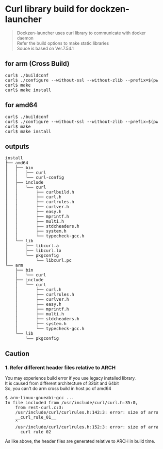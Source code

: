 # Curl library build for dockzen-launcher
> Dockzen-launcher uses curl library to communicate with docker daemon  
> Refer the build options to make static libraries  
> Souce is based on Ver.7.54.1 
## for arm (Cross Build)
<pre>
curl$ ./buildconf
curl$ ./configure --without-ssl --without-zlib --prefix=$(pwd)/install/arm LDFLAGS="-static" --build=x86_64-linux --host=arm-linux-gnueabi CC=arm-linux-gnueabi-gcc 
curl$ make
curl$ make install
</pre>      
## for amd64
<pre>
curl$ ./buildconf
curl$ ./configure --without-ssl --without-zlib --prefix=$(pwd)/install/amd64 LDFLAGS="-static"
curl$ make
curl$ make install
</pre>      

## outputs
<pre>
install
├── amd64
│   ├── bin
│   │   ├── curl
│   │   └── curl-config
│   ├── include
│   │   └── curl
│   │       ├── curlbuild.h
│   │       ├── curl.h
│   │       ├── curlrules.h
│   │       ├── curlver.h
│   │       ├── easy.h
│   │       ├── mprintf.h
│   │       ├── multi.h
│   │       ├── stdcheaders.h
│   │       ├── system.h
│   │       └── typecheck-gcc.h
│   └── lib
│       ├── libcurl.a
│       ├── libcurl.la
│       └── pkgconfig
│           └── libcurl.pc
└── arm
    ├── bin
    │   └── curl
    ├── include
    │   └── curl
    │       ├── curl.h
    │       ├── curlrules.h
    │       ├── curlver.h
    │       ├── easy.h
    │       ├── mprintf.h
    │       ├── multi.h
    │       ├── stdcheaders.h
    │       ├── system.h
    │       └── typecheck-gcc.h
    └── lib
        └── pkgconfig
</pre> 
  
## Caution
### 1. Refer different header files relative to ARCH    
You may experience build error if you use legacy installed library.  
It is caused from different architecture of 32bit and 64bit  
So, you can't do arm cross build in host pc of amd64
<pre>
$ arm-linux-gnueabi-gcc ...
In file included from /usr/include/curl/curl.h:35:0,
	from rest-curl.c:3:
	/usr/include/curl/curlrules.h:142:3: error: size of array ‘__curl_rule_01__’ is negative
	__curl_rule_01__
	^
	/usr/include/curl/curlrules.h:152:3: error: size of array ‘__curl_rule_02__’ is negative
	__curl_rule_02__
</pre>
As like above, the header files are generated relative to ARCH in build time.  
<br>
<br>
 
